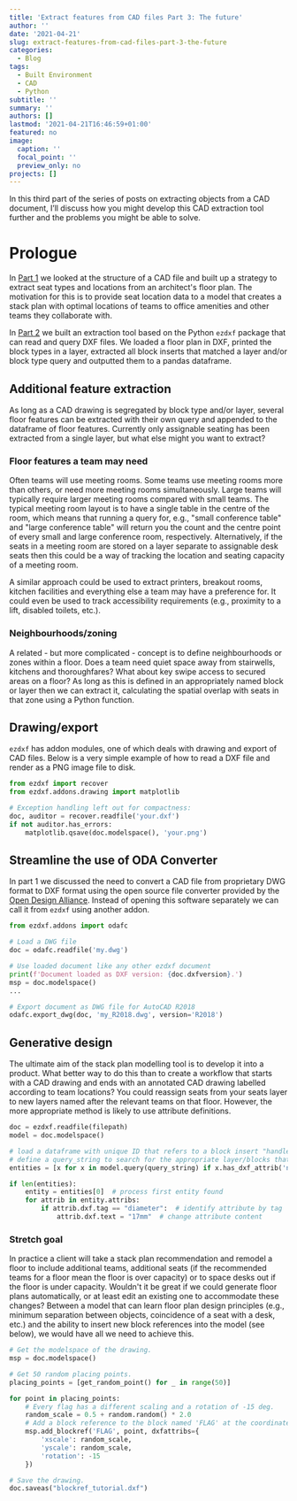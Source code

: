 ```yaml
---
title: 'Extract features from CAD files Part 3: The future'
author: ''
date: '2021-04-21'
slug: extract-features-from-cad-files-part-3-the-future
categories:
  - Blog
tags:
  - Built Environment
  - CAD
  - Python
subtitle: ''
summary: ''
authors: []
lastmod: '2021-04-21T16:46:59+01:00'
featured: no
image:
  caption: ''
  focal_point: ''
  preview_only: no
projects: []
---
```


In this third part of the series of posts on extracting objects from a CAD document, I’ll discuss how you might develop this CAD extraction tool further and the problems you might be able to solve.

# Prologue
In [Part 1](https://www.algorist.co.uk/post/extract-features-from-cad-documents-part-1-a-primer/) we looked at the structure of a CAD file and built up a strategy to extract seat types and locations from an architect's floor plan. The motivation for this is to provide seat location data to a model that creates a stack plan with optimal locations of teams to office amenities and other teams they collaborate with.

In [Part 2](https://www.algorist.co.uk/post/extract-features-from-cad-documents-part-2-using-ezdxf/) we built an extraction tool based on the Python `ezdxf` package that can read and query DXF files. We loaded a floor plan in DXF, printed the block types in a layer, extracted all block inserts that matched a layer and/or block type query and outputted them to a pandas dataframe.

## Additional feature extraction

As long as a CAD drawing is segregated by block type and/or layer, several floor features can be extracted with their own query and appended to the dataframe of floor features. Currently only assignable seating has been extracted from a single layer, but what else might you want to extract?

### Floor features a team may need

Often teams will use meeting rooms. Some teams use meeting rooms more than others, or need more meeting rooms simultaneously. Large teams will typically require larger meeting rooms compared with small teams. The typical meeting room layout is to have a single table in the centre of the room, which means that running a query for, e.g., "small conference table" and "large conference table" will return you the count and the centre point of every small and large conference room, respectively. Alternatively, if the seats in a meeting room are stored on a layer separate to assignable desk seats then this could be a way of tracking the location and seating capacity of a meeting room.

A similar approach could be used to extract printers, breakout rooms, kitchen facilities and everything else a team may have a preference for. It could even be used to track accessibility requirements (e.g., proximity to a lift, disabled toilets, etc.).

### Neighbourhoods/zoning

A related - but more complicated - concept is to define neighbourhoods or zones within a floor. Does a team need quiet space away from stairwells, kitchens and thoroughfares? What about key swipe access to secured areas on a floor? As long as this is defined in an appropriately named block or layer then we can extract it, calculating the spatial overlap with seats in that zone using a Python function.

## Drawing/export

`ezdxf` has addon modules, one of which deals with drawing and export of CAD files. Below is a very simple example of how to read a DXF file and render as a PNG image file to disk.

```python
from ezdxf import recover
from ezdxf.addons.drawing import matplotlib

# Exception handling left out for compactness:
doc, auditor = recover.readfile('your.dxf')
if not auditor.has_errors:
    matplotlib.qsave(doc.modelspace(), 'your.png') 
```

## Streamline the use of ODA Converter

In part 1 we discussed the need to convert a CAD file from proprietary DWG format to DXF format using the open source file converter provided by the [Open Design Alliance](https://www.opendesign.com/guestfiles/oda_file_converter). Instead of opening this software separately we can call it from `ezdxf` using another addon.

```python
from ezdxf.addons import odafc

# Load a DWG file
doc = odafc.readfile('my.dwg')

# Use loaded document like any other ezdxf document
print(f'Document loaded as DXF version: {doc.dxfversion}.')
msp = doc.modelspace()
...

# Export document as DWG file for AutoCAD R2018
odafc.export_dwg(doc, 'my_R2018.dwg', version='R2018')
```

## Generative design	

The ultimate aim of the stack plan modelling tool is to develop it into a product. What better way to do this than to create a workflow that starts with a CAD drawing and ends with an annotated CAD drawing labelled according to team locations? You could reassign seats from your seats layer to new layers named after the relevant teams on that floor. However, the more appropriate method is likely to use attribute definitions. 

```python
doc = ezdxf.readfile(filepath)
model = doc.modelspace()

# load a dataframe with unique ID that refers to a block insert "handle", and a team name
# define a query_string to search for the appropriate layer/blocks that refer to your allocatable seats
entities = [x for x in model.query(query_string) if x.has_dxf_attrib('name')]

if len(entities):
    entity = entities[0]  # process first entity found
    for attrib in entity.attribs:
        if attrib.dxf.tag == "diameter":  # identify attribute by tag
            attrib.dxf.text = "17mm"  # change attribute content

```

### Stretch goal

In practice a client will take a stack plan recommendation and remodel a floor to include additional teams, additional seats (if the recommended teams for a floor mean the floor is over capacity) or to space desks out if the floor is under capacity. Wouldn't it be great if we could generate floor plans automatically, or at least edit an existing one to accommodate these changes? Between a model that can learn floor plan design principles (e.g., minimum separation between objects, coincidence of a seat with a desk, etc.) and the ability to insert new block references into the model (see below), we would have all we need to achieve this.

```python
# Get the modelspace of the drawing.
msp = doc.modelspace()

# Get 50 random placing points.
placing_points = [get_random_point() for _ in range(50)]

for point in placing_points:
    # Every flag has a different scaling and a rotation of -15 deg.
    random_scale = 0.5 + random.random() * 2.0
    # Add a block reference to the block named 'FLAG' at the coordinates 'point'.
    msp.add_blockref('FLAG', point, dxfattribs={
        'xscale': random_scale,
        'yscale': random_scale,
        'rotation': -15
    })

# Save the drawing.
doc.saveas("blockref_tutorial.dxf")
```